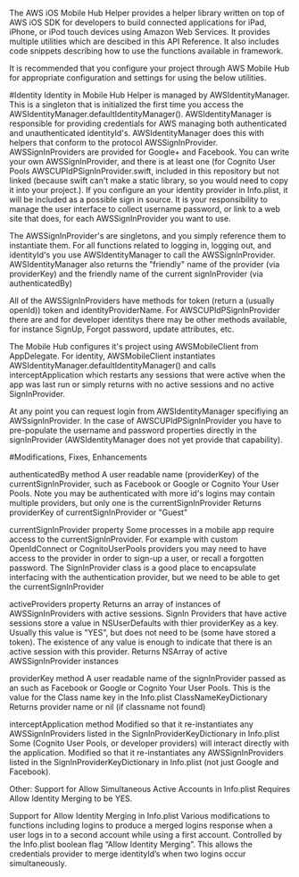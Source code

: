 The AWS iOS Mobile Hub Helper provides a helper library written on top of AWS iOS SDK for developers to build connected applications for iPad, iPhone, or iPod touch devices using Amazon Web Services. It provides multiple utilities which are descibed in this API Reference. It also includes code snippets describing how to use the functions available in framework.

It is recommended that you configure your project through AWS Mobile Hub for appropriate configuration and settings for using the below utilities.

#Identity
Identity in Mobile Hub Helper is managed by AWSIdentityManager.  This is a singleton that is initialized the first time you access the AWSIdentityManager.defaultIdentityManager().  AWSIdentityManager is responsible for providing credentials for AWS managing both authenticated and unauthenticated identityId's. AWSIdentityManager does this with helpers that conform to the protocol AWSSignInProvider.  AWSSignInProviders are provided for Google+ and Facebook. You can write your own AWSSignInProvider, and there is at least one (for Cognito User Pools AWSCUPIdPSignInProvider.swift, included in this repository but not linked (because swift can't make a static library, so you would need to copy it into your project.). If you configure an your identity provider in Info.plist, it will be included as a possible sign in source.  It is your responsibility to manage the user interface to collect username password, or link to a web site that does, for each AWSSignInProvider you want to use.

The AWSSignInProvider's are singletons, and you simply reference them to instantiate them. For all functions related to logging in, logging out, and identityId's you use AWSIdentityManager to call the AWSSignInProvider.  AWSIdentityManager also returns the "friendly" name of the provider (via providerKey) and the friendly name of the current signInProvider (via authenticatedBy)

All of the AWSSignInProviders have methods for token (return a (usually openId)) token and identityProviderName. For AWSCUPIdPSignInProvider there are and for developer identitys there may be other methods available, for instance SignUp, Forgot password, update attributes, etc. 

The Mobile Hub configures it's project using AWSMobileClient from AppDelegate.  For identity, AWSMobileClient instantiates AWSIdentityManager.defaultIdentityManager() and calls interceptApplication which restarts any sessions that were active when the app was last run or simply returns with no active sessions and no active SignInProvider.

At any point you can request login from AWSIdentityManager specifiying an AWSsignInProvider.  In the case of AWSCUPIdPSignInProvider you have to pre-populate the username and password properties directly in the signInProvider (AWSIdentityManager does not yet provide that capability). 

#Modifications, Fixes, Enhancements

authenticatedBy method
A user readable name (providerKey) of the currentSignInProvider, such as Facebook or Google or
Cognito Your User Pools.  Note you may be authenticated with more id's
logins may contain multiple providers, but only one is the currentSignInProvider
Returns providerKey of currentSignInProvider or "Guest"

currentSignInProvider property
Some processes in a mobile app require access to the currentSignInProvider.
For example with custom OpenIdConnect or CognitoUserPools providers you may
need to have access to the provider in order to sign-up a user, or recall a forgotten
password.  The SignInProvider class is a good place to encapsulate interfacing with
the authentication provider, but we need to be able to get the currentSignInProvider

activeProviders property
Returns an array of instances of AWSSignInProviders with active sessions. 
SignIn Providers that have active sessions store a value in NSUserDefaults with thier
providerKey as a key.  Usually this value is "YES", but does not need to be (some have
stored a token).  The existence of any value is enough to indicate that there is an 
active session with this provider.
Returns NSArray of active AWSSignInProvider instances

providerKey method
A user readable name of the signInProvider passed as an such as Facebook or Google or
Cognito Your User Pools.  This is the value for the Class name key in the 
Info.plist ClassNameKeyDictionary
Returns provider name or nil (if classname not found)

interceptApplication method
Modified so that it re-instantiates any AWSSignInProviders listed in the SignInProviderKeyDictionary in Info.plist Some (Cognito User Pools, or developer providers) will interact directly with the application. Modified so that it re-instantiates any 
AWSSignInProviders listed in the SignInProviderKeyDictionary in Info.plist (not
just Google and Facebook).

Other:
Support for Allow Simultaneous Active Accounts in Info.plist
Requires Allow Identity Merging to be YES.

Support for Allow Identity Merging in Info.plist
Various modifications to functions including logins to produce a merged logins response when a user logs in to a second account while using a first account.  Controlled by the Info.plist boolean flag  “Allow Identity Merging”.  This allows the credentials provider to merge identityId’s when two logins occur simultaneously.


